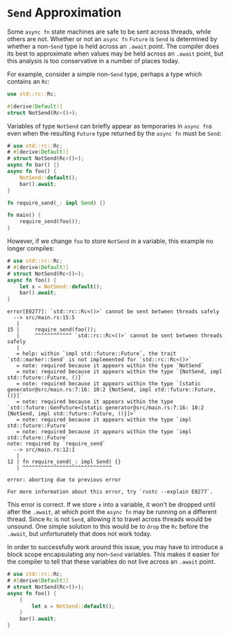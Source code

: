 # `Send` Approximation

Some `async fn` state machines are safe to be sent across threads, while
others are not. Whether or not an `async fn` `Future` is `Send` is determined
by whether a non-`Send` type is held across an `.await` point. The compiler
does its best to approximate when values may be held across an `.await`
point, but this analysis is too conservative in a number of places today.

For example, consider a simple non-`Send` type, perhaps a type
which contains an `Rc`:

```rust
use std::rc::Rc;

#[derive(Default)]
struct NotSend(Rc<()>);
```

Variables of type `NotSend` can briefly appear as temporaries in `async fn`s
even when the resulting `Future` type returned by the `async fn` must be `Send`:

```rust
# use std::rc::Rc;
# #[derive(Default)]
# struct NotSend(Rc<()>);
async fn bar() {}
async fn foo() {
    NotSend::default();
    bar().await;
}

fn require_send(_: impl Send) {}

fn main() {
    require_send(foo());
}
```

However, if we change `foo` to store `NotSend` in a variable, this example no
longer compiles:

```rust
# use std::rc::Rc;
# #[derive(Default)]
# struct NotSend(Rc<()>);
async fn foo() {
    let x = NotSend::default();
    bar().await;
}
```

```
error[E0277]: `std::rc::Rc<()>` cannot be sent between threads safely
  --> src/main.rs:15:5
   |
15 |     require_send(foo());
   |     ^^^^^^^^^^^^ `std::rc::Rc<()>` cannot be sent between threads safely
   |
   = help: within `impl std::future::Future`, the trait `std::marker::Send` is not implemented for `std::rc::Rc<()>`
   = note: required because it appears within the type `NotSend`
   = note: required because it appears within the type `{NotSend, impl std::future::Future, ()}`
   = note: required because it appears within the type `[static generator@src/main.rs:7:16: 10:2 {NotSend, impl std::future::Future, ()}]`
   = note: required because it appears within the type `std::future::GenFuture<[static generator@src/main.rs:7:16: 10:2 {NotSend, impl std::future::Future, ()}]>`
   = note: required because it appears within the type `impl std::future::Future`
   = note: required because it appears within the type `impl std::future::Future`
note: required by `require_send`
  --> src/main.rs:12:1
   |
12 | fn require_send(_: impl Send) {}
   | ^^^^^^^^^^^^^^^^^^^^^^^^^^^^^

error: aborting due to previous error

For more information about this error, try `rustc --explain E0277`.
```

This error is correct. If we store `x` into a variable, it won't be dropped
until after the `.await`, at which point the `async fn` may be running on
a different thread. Since `Rc` is not `Send`, allowing it to travel across
threads would be unsound. One simple solution to this would be to `drop`
the `Rc` before the `.await`, but unfortunately that does not work today.

In order to successfully work around this issue, you may have to introduce
a block scope encapsulating any non-`Send` variables. This makes it easier
for the compiler to tell that these variables do not live across an
`.await` point.

```rust
# use std::rc::Rc;
# #[derive(Default)]
# struct NotSend(Rc<()>);
async fn foo() {
    {
        let x = NotSend::default();
    }
    bar().await;
}
```
